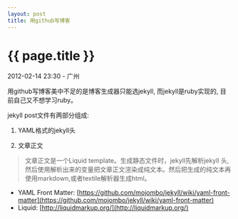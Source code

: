 ```yaml
---
layout: post
title: 用github写博客
---
```


{{ page.title }}
================

<p class="meta">2012-02-14 23:30 - 广州</p>

用github写博客美中不足的是博客生成器只能选jekyll, 而jekyll是ruby实现的, 目前自己又不想学习ruby。

jekyll post文件有两部分组成:

1. YAML格式的jekyll头

2. 文章正文

> 文章正文是一个Liquid template。生成静态文件时，jekyll先解析jekyll 头, 然后使用解析出来的变量把文章正文渲染成纯文本。然后把生成的纯文本再使用markdown,或者textile解析器生成html。


* YAML Front Matter: [https://github.com/mojombo/jekyll/wiki/yaml-front-matter](https://github.com/mojombo/jekyll/wiki/yaml-front-matter)
* Liquid: [http://liquidmarkup.org/](http://liquidmarkup.org/)
